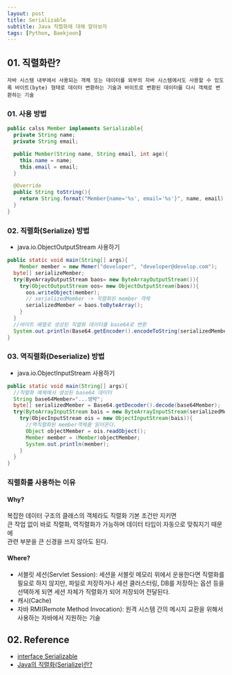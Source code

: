 ```yaml
---
layout: post
title: Serializable
subtitle: Java 직렬화에 대해 알아보자
tags: [Python, Baekjoon]
---
```


## 01. 직렬화란?

```plain/Text
자바 시스템 내부에서 사용되는 객체 또는 데이터를 외부의 자바 시스템에서도 사용할 수 있도록 바이트(byte) 형태로 데이터 변환하는 기술과 바이트로 변환된 데이터를 다시 객체로 변환하는 기술
```

### 01. 사용 방법

```Java
public calss Member implements Serializable{
  private String name;
  private String email;

  public Member(String name, String email, int age){
    this.name = name;
    this.email = email;
  }

  @Override
  public String toString(){
    return String.format("Member{name='%s', email='%s'}", name, email)
  }
}
```

### 02. 직렬화(Serialize) 방법

- java.io.ObjectOutputStream 사용하기

```Java
public static void main(String[] args){
    Member member = new Memer("developer", "developer@develop.com");
  byte[] serializeMember;
  try(ByeArrayOutputStream baos= new ByteArrayOutputStream()){
    try(ObjectOutputStream oos= new ObjectOutputStream(baos)){
      oos.writeObject(member);
      // serializedMember -> 직렬화된 member 객체
      serializedMember = baos.toByteArray();
    }
  }
  //바이트 배열로 생성된 직렬화 데이터를 base64로 변환
  System.out.println(Base64.getEncoder().encodeToString(serializedMember));
}
```

### 03. 역직렬화(Deserialize) 방법

- java.io.ObjectInputStream 사용하기

```Java
public static void main(String[] args){
  //직렬화 예제에서 생성된 base64 데이터
  String base64Member="...생략";
  byte[] serializedMember = Base64.getDecoder().decode(base64Member);
  try(ByteArrayInputStream bais = new ByteArrayInputStream(serializedMember)){
    try(ObjecInputStream ois = new ObjectInputStream(bais)){
      //역직렬화된 member객체를 읽어온다.
      Object objectMember = ois.readObject();
      Member member = (Member)objectMember;
      System.out.println(member);
    }
  }
}
```

### 직렬화를 사용하는 이유

#### Why?

복잡한 데이터 구조의 클래스의 객체라도 직렬화 기본 조건만 지키면<br />
큰 작업 없이 바로 직렬화, 역직렬화가 가능하며 데이터 타입이 자동으로 맞춰지기 때문에<br/>
관련 부분을 큰 신경을 쓰지 않아도 된다.

#### Where?

- 서블릿 세션(Servlet Session): 세션을 서블릿 메모리 위에서 운용한다면 직렬화를 필요로 하지 않지만, 파일로 저장하거나 세션 클러스터링, DB를 저장하는 옵션 등을 선택하게 되면 세션 자체가 직렬화가 되어 저장되어 전달된다.
- 캐시(Cache)
- 자바 RMI(Remote Method Invocation): 원격 시스템 간의 메시지 교환을 위해서 사용하는 자바에서 지원하는 기술

## 02. Reference

- [interface Serializable](https://docs.oracle.com/javase/7/docs/api/java/io/Serializable.html)
- [Java의 직렬화(Serialize)란?](https://go-coding.tistory.com/101)